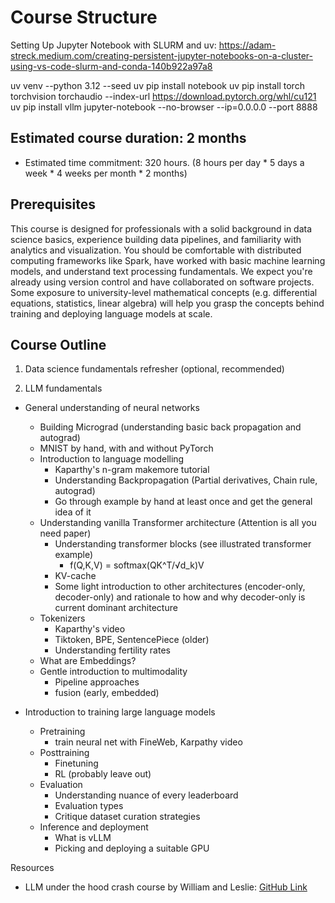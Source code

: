 # Course Structure

Setting Up Jupyter Notebook with SLURM and uv: https://adam-streck.medium.com/creating-persistent-jupyter-notebooks-on-a-cluster-using-vs-code-slurm-and-conda-140b922a97a8

uv venv --python 3.12 --seed
uv pip install notebook
uv pip install torch torchvision torchaudio --index-url https://download.pytorch.org/whl/cu121
uv pip install vllm
jupyter-notebook --no-browser --ip=0.0.0.0 --port 8888

## Estimated course duration: 2 months
* Estimated time commitment: 320 hours. (8 hours per day * 5 days a week * 4 weeks per month * 2 months)

## Prerequisites

This course is designed for professionals with a solid background in data science basics, experience building data pipelines,
and familiarity with analytics and visualization. You should be comfortable with distributed computing frameworks like Spark,
have worked with basic machine learning models, and understand text processing fundamentals. We expect you're already using
version control and have collaborated on software projects. Some exposure to university-level mathematical concepts (e.g. differential equations, statistics, linear algebra) will help you grasp the concepts behind training and deploying language models at scale.


## Course Outline

1. Data science fundamentals refresher (optional, recommended)

2. LLM fundamentals
* General understanding of neural networks
    * Building Micrograd (understanding basic back propagation and autograd)
    * MNIST by hand, with and without PyTorch
    * Introduction to language modelling 
        * Kaparthy's n-gram makemore tutorial
        * Understanding Backpropagation (Partial derivatives, Chain rule, autograd)
        * Go through example by hand at least once and get the general idea of it
    * Understanding vanilla Transformer architecture (Attention is all you need paper)
        * Understanding transformer blocks (see illustrated transformer example)
            * f(Q,K,V) = softmax(QK^T/√d_k)V
        * KV-cache
        * Some light introduction to other architectures (encoder-only, decoder-only) and rationale to how and why decoder-only is current dominant architecture
    * Tokenizers
        * Kaparthy's video
        * Tiktoken, BPE, SentencePiece (older)
        * Understanding fertility rates
    * What are Embeddings?
    * Gentle introduction to multimodality
        * Pipeline approaches
        * fusion (early, embedded)

* Introduction to training large language models
    * Pretraining
        * train neural net with FineWeb, Karpathy video
    * Posttraining
        * Finetuning
        * RL (probably leave out)
    * Evaluation
        * Understanding nuance of every leaderboard
        * Evaluation types
        * Critique dataset curation strategies
    * Inference and deployment
        * What is vLLM
        * Picking and deploying a suitable GPU

Resources
* LLM under the hood crash course by William and Leslie: [GitHub Link](https://github.com/aisingapore/learning-buildgpt2)